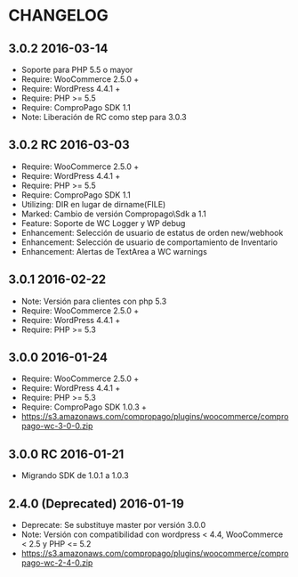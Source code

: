 # CHANGELOG

## 3.0.2 2016-03-14
* Soporte para PHP 5.5 o mayor
* Require: WooCommerce 2.5.0 +
* Require: WordPress 4.4.1 +
* Require: PHP >= 5.5
* Require: ComproPago SDK 1.1
* Note: Liberación de RC como step para 3.0.3


## 3.0.2 RC 2016-03-03
* Require: WooCommerce 2.5.0 +
* Require: WordPress 4.4.1 +
* Require: PHP >= 5.5
* Require: ComproPago SDK 1.1
* Utilizing: DIR en lugar de dirname(FILE)
* Marked: Cambio de versión Compropago\Sdk a 1.1
* Feature: Soporte de WC Logger y WP debug
* Enhancement: Selección de usuario de estatus de orden new/webhook
* Enhancement: Selección de usuario de comportamiento de Inventario 
* Enhancement: Alertas de TextArea a WC warnings


## 3.0.1 2016-02-22
* Note: Versión para clientes con php 5.3
* Require: WooCommerce 2.5.0 +
* Require: WordPress 4.4.1 +
* Require: PHP >= 5.3

## 3.0.0 2016-01-24
* Require: WooCommerce 2.5.0 +
* Require: WordPress 4.4.1 +
* Require: PHP >= 5.3
* Require: ComproPago SDK 1.0.3 +
* https://s3.amazonaws.com/compropago/plugins/woocommerce/compropago-wc-3-0-0.zip

## 3.0.0 RC 2016-01-21
* Migrando SDK de 1.0.1 a 1.0.3

## 2.4.0 (Deprecated) 2016-01-19
* Deprecate: Se substituye master por versión 3.0.0
* Note: Versión con compatibilidad con wordpress < 4.4, WooCommerce < 2.5  y PHP <= 5.2
* https://s3.amazonaws.com/compropago/plugins/woocommerce/compropago-wc-2-4-0.zip


